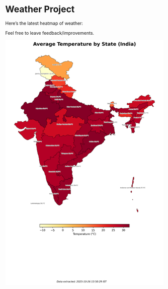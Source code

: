 # Weather Project

Here’s the latest heatmap of weather:

Feel free to leave feedback/improvements.

![India Heatmap](docs/assets/india_heatmap.png?v=FDD9D0)
